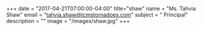 +++
date = "2017-04-21T07:00:00-04:00"
title="shaw"
name = "Ms. Tahvia Shaw"
email = "tahvia.shaw@tcmstornadoes.com"
subject = " Principal"
description = ""
image = "/images/shaw.jpg"
+++